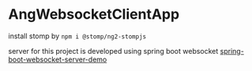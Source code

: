 # AngWebsocketClientApp

install stomp by
`npm i @stomp/ng2-stompjs`


server for this project is developed using spring boot websocket [spring-boot-websocket-server-demo](https://github.com/Subhmaharana/spring-boot-websocket-server-demo)


